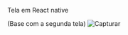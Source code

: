 Tela em React native

(Base com a segunda tela)
![Capturar](https://github.com/igorfcg/tela-react/assets/47338673/9aaff791-afb7-4fb8-9623-755bd8fa9b61)

